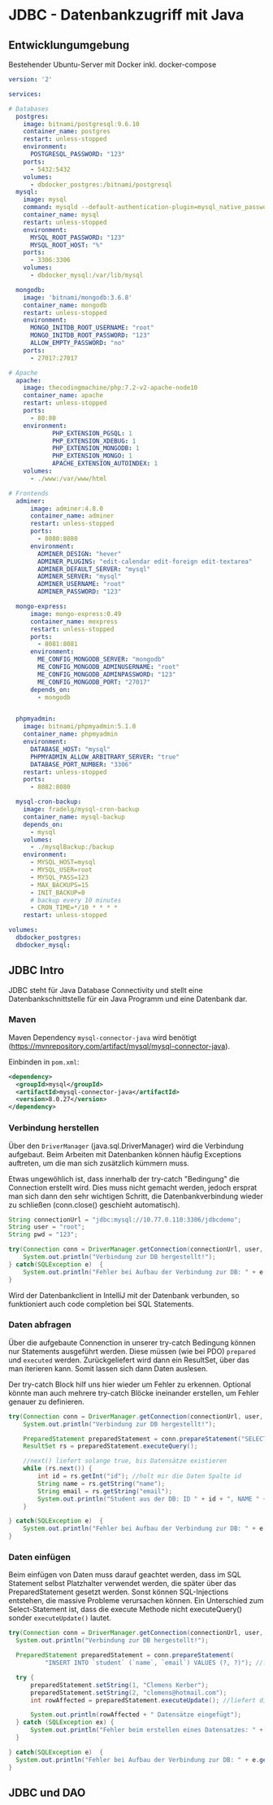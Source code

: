 # JDBC - Datenbankzugriff mit Java

## Entwicklungumgebung

Bestehender Ubuntu-Server mit Docker inkl. docker-compose

```yml
version: '2'

services:

# Databases
  postgres:
    image: bitnami/postgresql:9.6.10
    container_name: postgres
    restart: unless-stopped
    environment:
      POSTGRESQL_PASSWORD: "123"
    ports:
      - 5432:5432
    volumes:
      - dbdocker_postgres:/bitnami/postgresql
  mysql:
    image: mysql
    command: mysqld --default-authentication-plugin=mysql_native_password
    container_name: mysql
    restart: unless-stopped
    environment:
      MYSQL_ROOT_PASSWORD: "123"
      MYSQL_ROOT_HOST: "%"
    ports:
      - 3306:3306
    volumes:
      - dbdocker_mysql:/var/lib/mysql

  mongodb:
    image: 'bitnami/mongodb:3.6.8'
    container_name: mongodb
    restart: unless-stopped
    environment:
      MONGO_INITDB_ROOT_USERNAME: "root"
      MONGO_INITDB_ROOT_PASSWORD: "123"
      ALLOW_EMPTY_PASSWORD: "no"
    ports:
      - 27017:27017

# Apache
  apache:
    image: thecodingmachine/php:7.2-v2-apache-node10
    container_name: apache
    restart: unless-stopped
    ports:
      - 80:80
    environment:
            PHP_EXTENSION_PGSQL: 1
            PHP_EXTENSION_XDEBUG: 1
            PHP_EXTENSION_MONGODB: 1
            PHP_EXTENSION_MONGO: 1
            APACHE_EXTENSION_AUTOINDEX: 1
    volumes:
      - ./www:/var/www/html

# Frontends
  adminer:
      image: adminer:4.8.0
      container_name: adminer
      restart: unless-stopped
      ports:
        - 8080:8080
      environment:
        ADMINER_DESIGN: "hever"
        ADMINER_PLUGINS: "edit-calendar edit-foreign edit-textarea"
        ADMINER_DEFAULT_SERVER: "mysql"
        ADMINER_SERVER: "mysql"
        ADMINER_USERNAME: "root"
        ADMINER_PASSWORD: "123"

  mongo-express:
      image: mongo-express:0.49
      container_name: mexpress
      restart: unless-stopped
      ports:
        - 8081:8081
      environment:
        ME_CONFIG_MONGODB_SERVER: "mongodb"
        ME_CONFIG_MONGODB_ADMINUSERNAME: "root"
        ME_CONFIG_MONGODB_ADMINPASSWORD: "123"
        ME_CONFIG_MONGODB_PORT: "27017"
      depends_on:
        - mongodb


  phpmyadmin:
    image: bitnami/phpmyadmin:5.1.0
    container_name: phpmyadmin
    environment:
      DATABASE_HOST: "mysql"
      PHPMYADMIN_ALLOW_ARBITRARY_SERVER: "true"
      DATABASE_PORT_NUMBER: "3306"
    restart: unless-stopped
    ports:
      - 8082:8080

  mysql-cron-backup:
    image: fradelg/mysql-cron-backup
    container_name: mysql-backup
    depends_on:
      - mysql
    volumes:
      - ./mysqlBackup:/backup
    environment:
      - MYSQL_HOST=mysql
      - MYSQL_USER=root
      - MYSQL_PASS=123
      - MAX_BACKUPS=15
      - INIT_BACKUP=0
      # backup every 10 minutes
      - CRON_TIME=*/10 * * * *
    restart: unless-stopped

volumes:
  dbdocker_postgres:
  dbdocker_mysql:
```

## JDBC Intro

JDBC steht für Java Database Connectivity und stellt eine Datenbankschnittstelle für ein Java Programm und eine Datenbank dar.

### Maven

Maven Dependency `mysql-connector-java` wird benötigt (https://mvnrepository.com/artifact/mysql/mysql-connector-java). 

Einbinden in `pom.xml`:

```xml
<dependency>
  <groupId>mysql</groupId>
  <artifactId>mysql-connector-java</artifactId>
  <version>8.0.27</version>
</dependency>
```

### Verbindung herstellen

Über den `DriverManager` (java.sql.DriverManager) wird die Verbindung aufgebaut. Beim Arbeiten mit Datenbanken können häufig Exceptions auftreten, um die man sich zusätzlich kümmern muss.

Etwas ungewöhlich ist, dass innerhalb der try-catch "Bedingung" die Connection erstellt wird. Dies muss nicht gemacht werden, jedoch ersprat man sich dann den sehr wichtigen Schritt, die Datenbankverbindung wieder zu schließen (conn.close() geschieht automatisch).

```java
String connectionUrl = "jdbc:mysql://10.77.0.110:3306/jdbcdemo";
String user = "root";
String pwd = "123";

try(Connection conn = DriverManager.getConnection(connectionUrl, user, pwd)) {
    System.out.println("Verbindung zur DB hergestellt!");
} catch(SQLException e)  {
    System.out.println("Fehler bei Aufbau der Verbindung zur DB: " + e.getMessage());
}
```

Wird der Datenbankclient in IntelliJ mit der Datenbank verbunden, so funktioniert auch code completion bei SQL Statements.

### Daten abfragen

Über die aufgebaute Connenction in unserer try-catch Bedingung können nur Statements ausgeführt werden. Diese müssen (wie bei PDO) `prepared` und `executed` werden. Zurückgeliefert wird dann ein ResultSet, über das man iterieren kann. Somit lassen sich dann Daten auslesen.

Der try-catch Block hilf uns hier wieder um Fehler zu erkennen. Optional könnte man auch mehrere try-catch Blöcke ineinander erstellen, um Fehler genauer zu definieren.

```java
try(Connection conn = DriverManager.getConnection(connectionUrl, user, pwd)) {
    System.out.println("Verbindung zur DB hergestellt!");

    PreparedStatement preparedStatement = conn.prepareStatement("SELECT * FROM `student`");
    ResultSet rs = preparedStatement.executeQuery();

    //next() liefert solange true, bis Datensätze existieren
    while (rs.next()) {
        int id = rs.getInt("id"); //holt mir die Daten Spalte id
        String name = rs.getString("name");
        String email = rs.getString("email");
        System.out.println("Student aus der DB: ID " + id + ", NAME " + name + ", EMAIL " + email);
    }

} catch(SQLException e)  {
    System.out.println("Fehler bei Aufbau der Verbindung zur DB: " + e.getMessage());
}
```

### Daten einfügen

Beim einfügen von Daten muss darauf geachtet werden, dass im SQL Statement selbst Platzhalter verwendet werden, die später über das PreparedStatement gesetzt werden. Sonst können SQL-Injections entstehen, die massive Probleme verursachen können. Ein Unterschied zum Select-Statement ist, dass die execute Methode nicht executeQuery() sonder `executeUpdate()` lautet.

```java
try(Connection conn = DriverManager.getConnection(connectionUrl, user, pwd)) {
  System.out.println("Verbindung zur DB hergestellt!");

  PreparedStatement preparedStatement = conn.prepareStatement(
          "INSERT INTO `student` (`name`, `email`) VALUES (?, ?)"); //? wegen SQL-Injection

  try {
      preparedStatement.setString(1, "Clemens Kerber");
      preparedStatement.setString(2, "clemens@hotmail.com");
      int rowAffected = preparedStatement.executeUpdate(); //liefert die Anzahl der betroffenen Datensätze

      System.out.println(rowAffected + " Datensätze eingefügt");
  } catch (SQLException ex) {
      System.out.println("Fehler beim erstellen eines Datensatzes: " + ex.getMessage());
  }

} catch(SQLException e)  {
  System.out.println("Fehler bei Aufbau der Verbindung zur DB: " + e.getMessage());
}
```

## JDBC und DAO